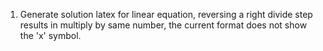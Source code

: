 1.  Generate solution latex for linear equation, reversing a right divide step results in multiply by same number, the current format does not show the 'x' symbol.
